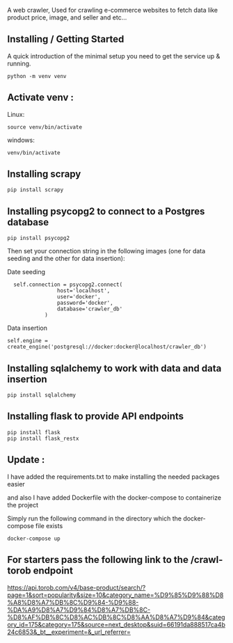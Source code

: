 A web crawler, Used for crawling e-commerce  websites to fetch data like product price, image, and seller and etc...

## Installing / Getting Started

A quick introduction of the minimal setup you need to get the service up &
running.

```shell
python -m venv venv
```

## Activate venv : 
Linux:
```shell
source venv/bin/activate
```

windows:
```shell
venv/bin/activate
```

## Installing scrapy 

```shell
pip install scrapy
```

## Installing psycopg2 to connect to a Postgres database 

```shell
pip install psycopg2
```

Then set your connection string in the following images (one for data seeding and the other for data insertion):

Date seeding

```
  self.connection = psycopg2.connect(
                host='localhost',
                user='docker',
                password='docker',
                database='crawler_db'
            )
```

Data insertion
```
self.engine = create_engine('postgresql://docker:docker@localhost/crawler_db')
```


## Installing sqlalchemy to work with data and data insertion

```shell
pip install sqlalchemy
```


## Installing flask to provide API endpoints

```shell
pip install flask
pip install flask_restx
```

## Update :

I have added the requirements.txt to make installing the needed packages easier

and also I have added Dockerfile with the docker-compose to containerize the project

Simply run the following command in the directory which the docker-compose file exists

```shell
docker-compose up
```

## For starters pass the following link to the /crawl-torob endpoint

https://api.torob.com/v4/base-product/search/?page=1&sort=popularity&size=10&category_name=%D9%85%D9%88%D8%A8%D8%A7%DB%8C%D9%84-%D9%88-%DA%A9%D8%A7%D9%84%D8%A7%DB%8C-%D8%AF%DB%8C%D8%AC%DB%8C%D8%AA%D8%A7%D9%84&category_id=175&category=175&source=next_desktop&suid=66191da888517ca4b24c6853&_bt__experiment=&_url_referrer=

